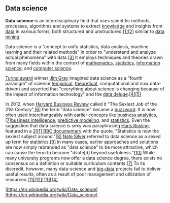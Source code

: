 ##  Data science

**Data science** is an interdisciplinary field that uses scientific methods, processes, algorithms and systems to extract [knowledge](https://en.wikipedia.org/wiki/Knowledge) and insights from [data](https://en.wikipedia.org/wiki/Data) in various forms, both structured and unstructured,[[1\]](https://en.wikipedia.org/wiki/Data_science#cite_note-:0-1)[[2\]](https://en.wikipedia.org/wiki/Data_science#cite_note-2) similar to [data mining](https://en.wikipedia.org/wiki/Data_mining).

Data science is a "concept to unify statistics, data analysis, machine learning and their related methods" in order to "understand and analyze actual phenomena" with data.[[3\]](https://en.wikipedia.org/wiki/Data_science#cite_note-Hayashi-3) It employs techniques and theories drawn from many fields within the context of [mathematics](https://en.wikipedia.org/wiki/Mathematics), [statistics](https://en.wikipedia.org/wiki/Statistics), [information science](https://en.wikipedia.org/wiki/Information_science), and [computer science](https://en.wikipedia.org/wiki/Computer_science).

[Turing award](https://en.wikipedia.org/wiki/Turing_award) winner [Jim Gray](https://en.wikipedia.org/wiki/Jim_Gray_(computer_scientist)) imagined data science as a "fourth paradigm" of science ([empirical](https://en.wikipedia.org/wiki/Empirical_research), [theoretical](https://en.wikipedia.org/wiki/Basic_research), computational and now data-driven) and asserted that "everything about science is changing because of the impact of information technology" and the [data deluge](https://en.wikipedia.org/wiki/Information_explosion).[[4\]](https://en.wikipedia.org/wiki/Data_science#cite_note-TansleyTolle2009-4)[[5\]](https://en.wikipedia.org/wiki/Data_science#cite_note-BellHey2009-5)

In 2012, when [Harvard Business Review](https://en.wikipedia.org/wiki/Harvard_Business_Review) called it "The Sexiest Job of the 21st Century",[[6\]](https://en.wikipedia.org/wiki/Data_science#cite_note-Harvard-6) the term "data science" became a [buzzword](https://en.wikipedia.org/wiki/Buzzword). It is now often used interchangeably with earlier concepts like [business analytics](https://en.wikipedia.org/wiki/Business_analytics),[[7\]](https://en.wikipedia.org/wiki/Data_science#cite_note-GilPress-7)[business intelligence](https://en.wikipedia.org/wiki/Business_intelligence), [predictive modeling](https://en.wikipedia.org/wiki/Predictive_modelling), and [statistics](https://en.wikipedia.org/wiki/Statistics). Even the suggestion that data science is sexy was paraphrasing [Hans Rosling](https://en.wikipedia.org/wiki/Hans_Rosling), featured in a [2011 BBC documentary](https://www.bbc.co.uk/programmes/b00wgq0l) with the quote, "Statistics is now the sexiest subject around."[[8\]](https://en.wikipedia.org/wiki/Data_science#cite_note-8) [Nate Silver](https://en.wikipedia.org/wiki/Nate_Silver) referred to data science as a sexed up term for statistics.[[9\]](https://en.wikipedia.org/wiki/Data_science#cite_note-NateSilver-9) In many cases, earlier approaches and solutions are now simply rebranded as "data science" to be more attractive, which can cause the term to become "dilute[d] beyond usefulness."[[10\]](https://en.wikipedia.org/wiki/Data_science#cite_note-10) While many university programs now offer a data science degree, there exists no consensus on a definition or suitable curriculum contents.[[7\]](https://en.wikipedia.org/wiki/Data_science#cite_note-GilPress-7) To its discredit, however, many data-science and [big-data](https://en.wikipedia.org/wiki/Big_data) projects fail to deliver useful results, often as a result of poor management and utilization of resources.[[11\]](https://en.wikipedia.org/wiki/Data_science#cite_note-11)[[12\]](https://en.wikipedia.org/wiki/Data_science#cite_note-12)[[13\]](https://en.wikipedia.org/wiki/Data_science#cite_note-13)[[14\]](https://en.wikipedia.org/wiki/Data_science#cite_note-14)

[https://en.wikipedia.org/wiki/Data_science](https://en.wikipedia.org/wiki/Data_science)